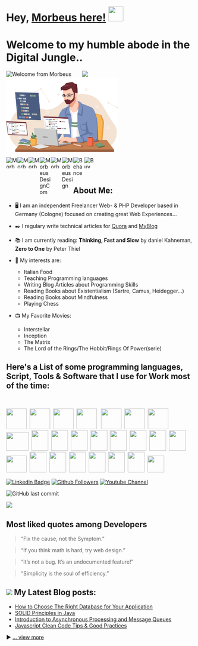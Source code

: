 # Hey, [Morbeus here!](https://www.morbeusdesign.com)  <img src="https://media.giphy.com/media/hvRJCLFzcasrR4ia7z/giphy.gif" width="40px" height="40px">

<h1>Welcome to my humble abode in the Digital Jungle..</h1>

<img src = 'https://github.com/MorbeusDesign/MorbeusDesign/blob/main/MyGif_Home.gif' alt = 'Welcome from Morbeus' />
<a href="https://www.buymeacoffee.com/Morbeus"><img src="https://media.giphy.com/media/FoAQVAmLEsOz8DV2HS/giphy.gif" align="right" width="300" /></a>&nbsp;
<img src="https://github.com/MorbeusDesign/MorbeusDesign/blob/main/Developer.png" align="center" width="300" /> 

<p >

<a href="https://linkedin.com/in/morbeusdesign"><img align="left" src="https://cdn.jsdelivr.net/npm/simple-icons@7.15.0/icons/linkedin.svg" alt="MorbeusDesign" height="30" width="30" /></a>&nbsp;
<a href="https://www.facebook.com/Morbeus.Design"><img align="left" src="https://cdn.jsdelivr.net/npm/simple-icons@7.15.0/icons/facebook.svg" alt="MorbeusDesign" height="30" width="30" /></a>&nbsp;
<a href="https://www.instagram.com/morbeusdesign/"><img align="left" src="https://cdn.jsdelivr.net/npm/simple-icons@7.15.0/icons/instagram.svg" alt="MorbeusDesign" height="30" width="30" /></a>&nbsp;
<a href="https://www.pinterest.de/MorbeusDesignCom/"><img align="left" alt="MorbeusDesignCom" width="30px" src="https://cdn.jsdelivr.net/npm/simple-icons@7.15.0/icons/pinterest.svg" /></a>&nbsp;
<a href="https://twitter.com/morbeusdesign"><img align="left" src="https://cdn.jsdelivr.net/npm/simple-icons@7.15.0/icons/twitter.svg" alt="MorbeusDesign" height="30" width="30" /></a>&nbsp;
<a href="https://codepen.io/MorbeusDesign"><img align="left" alt="MorbeusDesign" width="30px" src="https://cdn.jsdelivr.net/npm/simple-icons@7.15.0/icons/codepen.svg" /></a>&nbsp;
<a href="https://www.behance.net/morbeus"><img align="left" alt="Behance" width="30px" src="https://cdn.jsdelivr.net/npm/simple-icons@7.15.0/icons/behance.svg" /></a>&nbsp;
<a href="https://www.buymeacoffee.com/morbeusdesign"><img align="left" alt="Buy me a Coffee" height="30" width="30px" src="https://cdn.jsdelivr.net/npm/simple-icons@7.15.0/icons/buymeacoffee.svg" /></a>&nbsp;
      
</p>
<br>

## About Me:

- 🖥️ I am an independent Freelancer Web- & PHP Developer based in Germany (Cologne) focused on creating great Web Experiences... 

- ✒️ I regulary write technical articles for [Quora](https://lospaziodimorbeus.quora.com/) and [MyBlog](https://www.morbeusdesign.com/blog)

- 📚 I am currently reading: **Thinking, Fast and Slow** by daniel Kahneman, **Zero to One** by Peter Thiel

- 💬 My interests are: 
  - Italian Food
  - Teaching Programming languages
  - Writing Blog Articles about Programming Skills
  - Reading Books about Existentialism (Sartre, Camus, Heidegger...)
  - Reading Books about Mindfulness
  - Playing Chess
  
- 📺 My Favorite Movies: 
  - Interstellar
  - Inception
  - The Matrix
  - The Lord of the Rings/The Hobbit/Rings Of Power(serie)


##  Here's a List of some programming languages, Script, Tools & Software that I use for Work most of the time: ##
<br>

<p>
<img src="https://www.vectorlogo.zone/logos/w3_html5/w3_html5-icon.svg" width="55" height="55" />&nbsp;
<img src="https://www.vectorlogo.zone/logos/w3_css/w3_css-icon.svg" width="55" height="55" />&nbsp;
<img src="https://cdn.cdnlogo.com/logos/j/44/javascript.svg" width="55" height="55" />&nbsp;
<img src="https://www.vectorlogo.zone/logos/github/github-icon.svg" width="55" height="55" /> &nbsp;
<img src="https://www.vectorlogo.zone/logos/gitlab/gitlab-icon.svg" width="55" height="55" />&nbsp;
<img src="https://www.vectorlogo.zone/logos/getbootstrap/getbootstrap-icon.svg" width="55" height="55" />&nbsp;
<img src="https://www.vectorlogo.zone/logos/npmjs/npmjs-ar21.svg" width="55" height="55" />&nbsp;
<img src="https://www.vectorlogo.zone/logos/sass-lang/sass-lang-icon.svg" width="60" height="50" />&nbsp;
<img src="https://www.vectorlogo.zone/logos/reactjs/reactjs-icon.svg" width="45" height="55" />&nbsp;
<img src="https://www.vectorlogo.zone/logos/angular/angular-icon.svg" width="45" height="55" />&nbsp;
<img src="https://www.vectorlogo.zone/logos/vuejs/vuejs-icon.svg" width="45" height="55" />&nbsp;
<img src="https://www.vectorlogo.zone/logos/php/php-icon.svg" width="45" height="55" />&nbsp;
<img src="https://www.vectorlogo.zone/logos/mysql/mysql-icon.svg" width="45" height="55" />&nbsp;
<img src="https://www.vectorlogo.zone/logos/mariadb/mariadb-icon.svg" width="45" height="55" />&nbsp;
<img src="https://www.vectorlogo.zone/logos/mongodb/mongodb-icon.svg" width="45" height="55" />&nbsp;
<img src="https://www.vectorlogo.zone/logos/apache/apache-icon.svg" width="45" height="55" />&nbsp;
<img src="https://www.vectorlogo.zone/logos/docker/docker-icon.svg" width="55" height="45" />&nbsp;
<img src="https://www.vectorlogo.zone/logos/kubernetes/kubernetes-icon.svg" width="45" height="55" />&nbsp;
<img src="https://www.vectorlogo.zone/logos/nginx/nginx-icon.svg" width="45" height="55" />&nbsp;
<img src="https://www.vectorlogo.zone/logos/wordpress/wordpress-icon.svg" width="45" height="55" />&nbsp;
<img src="https://www.vectorlogo.zone/logos/shopify/shopify-icon.svg" width="45" height="55" />&nbsp;
<img src="https://www.vectorlogo.zone/logos/atom_io/atom_io-icon.svg" width="45" height="55" />&nbsp;
<img src="https://www.vectorlogo.zone/logos/visualstudio_code/visualstudio_code-icon.svg" width="45" height="55" />&nbsp;
<img src="https://www.vectorlogo.zone/logos/slack/slack-icon.svg" width="45" height="45" />&nbsp;

</p>


[![Linkedin Badge](https://img.shields.io/badge/-MorbeusDesign-blue?style=flat-square&logo=Linkedin&logoColor=white&link=https://www.linkedin.com/in/morbeusdesign)](https://www.linkedin.com/in/morbeusdesign) 
[![Github Followers](https://img.shields.io/github/followers/morbeusdesign?label=morbeus&style=social)](https://github.com/MorbeusDesign?tab=followers)
[![Youtube Channel](https://img.shields.io/youtube/channel/subscribers/UCQBu9yxZdh5jIbohCFUsauw?label=MorbeusDesign&style=social)](https://www.youtube.com/channel/UCQBu9yxZdh5jIbohCFUsauw)

![GitHub last commit](https://img.shields.io/github/last-commit/morbeusdesign/morbeusdesign) <p> <img src="https://komarev.com/ghpvc/?username=morbeusdesign" /> </p> 

## Most liked quotes among Developers

> “Fix the cause, not the Symptom.” 

> “If you think math is hard, try web design.”

> “It’s not a bug. It’s an undocumented feature!”

> “Simplicity is the soul of efficiency.”


## <img src = "https://media1.giphy.com/media/JZ40cnfnN11KycrvMF/giphy.gif?cid=ecf05e47a0n3gi1bfqntqmob8g9aid1oyj2wr3ds3mg700bl&rid=giphy.gif" width = '23' /> My Latest Blog posts:
<!-- BLOG-POST-LIST:START -->
- [How to Choose The Right Database for Your Application](https://www.morbeusdesign.com/Blog/how-to-choose-the-right-database-for-your-application)
- [SOLID Principles in Java](https://www.morbeusdesign.com/Blog/solid-principles-in-java)
- [Introduction to Asynchronous Processing and Message Queues](https://www.morbeusdesign.com/Blog/introduction-to-)
- [Javascript Clean Code Tips &amp; Good Practices](https://www.morbeusdesign.com/Blog/LanguageXXXXXXX-tips-and-good-practices)
<!-- BLOG-POST-LIST:END -->

▶ [... view more](https://www.morbeusdesign.com/Blog)
